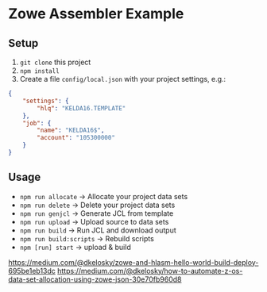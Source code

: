 # Zowe Assembler Example

## Setup
1. `git clone` this project
2. `npm install`
3. Create a file `config/local.json` with your project settings, e.g.:
```json
{
    "settings": {
        "hlq": "KELDA16.TEMPLATE"
    },
    "job": {
        "name": "KELDA16$",
        "account": "105300000"
    }
}
```

## Usage

* `npm run allocate` -> Allocate your project data sets
* `npm run delete` -> Delete your project data sets
* `npm run genjcl` -> Generate JCL from template
* `npm run upload` -> Upload source to data sets
* `npm run build` -> Run JCL and download output
* `npm run build:scripts` -> Rebuild scripts
* `npm [run] start` -> upload & build

https://medium.com/@dkelosky/zowe-and-hlasm-hello-world-build-deploy-695be1eb13dc
https://medium.com/@dkelosky/how-to-automate-z-os-data-set-allocation-using-zowe-json-30e70fb960d8
